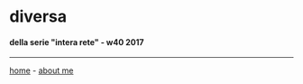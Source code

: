 # diversa   
#### della serie "intera rete" - w40 2017  



---  
[home](/index.md) - [about me](/aboutme.md)  
